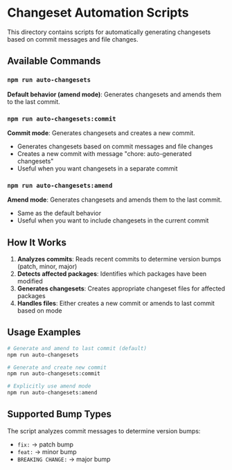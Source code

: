 # Changeset Automation Scripts

This directory contains scripts for automatically generating changesets based on commit messages and file changes.

## Available Commands

### `npm run auto-changesets`
**Default behavior (amend mode)**: Generates changesets and amends them to the last commit.

### `npm run auto-changesets:commit`
**Commit mode**: Generates changesets and creates a new commit.
- Generates changesets based on commit messages and file changes
- Creates a new commit with message "chore: auto-generated changesets"
- Useful when you want changesets in a separate commit

### `npm run auto-changesets:amend`
**Amend mode**: Generates changesets and amends them to the last commit.
- Same as the default behavior
- Useful when you want to include changesets in the current commit

## How It Works

1. **Analyzes commits**: Reads recent commits to determine version bumps (patch, minor, major)
2. **Detects affected packages**: Identifies which packages have been modified
3. **Generates changesets**: Creates appropriate changeset files for affected packages
4. **Handles files**: Either creates a new commit or amends to last commit based on mode

## Usage Examples

```bash
# Generate and amend to last commit (default)
npm run auto-changesets

# Generate and create new commit
npm run auto-changesets:commit

# Explicitly use amend mode
npm run auto-changesets:amend
```

## Supported Bump Types

The script analyzes commit messages to determine version bumps:
- `fix:` → patch bump
- `feat:` → minor bump  
- `BREAKING CHANGE:` → major bump